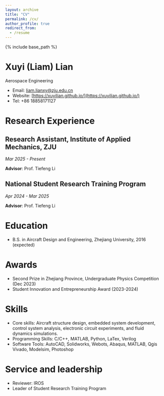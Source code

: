 ```yaml
---
layout: archive
title: "CV"
permalink: /cv/
author_profile: true
redirect_from:
  - /resume
---
```


{% include base_path %}

Xuyi (Liam) Lian
======
Aerospace Engineering
* Email: [liam.lianxy@zju.edu.cn](liam.lianxy@zju.edu.cn)
* Website: [https://xuyilian.github.io/](https://xuyilian.github.io/)
* Tel: +86 18858171127

Research Experience
======
Research Assistant, Institute of Applied Mechanics, ZJU
------

*Mar 2025 - Present*

**Advisor**: Prof. Tiefeng Li


National Student Research Training Program
------

*Apr 2024 - Mar 2025*

**Advisor**: Prof. Tiefeng Li



Education
======
* B.S. in Aircraft Design and Engineering, Zhejiang University, 2016 (expected)

Awards
======
* Second Prize in Zhejiang Province, Undergraduate Physics Competition (Dec 2023)
* Student Innovation and Entrepreneurship Award (2023-2024)
 
Skills
======
* Core skills: Aircraft structure design, embedded system development, control system analysis, electronic circuit experiments, and fluid dynamics simulations.
* Programming Skills: C/C++, MATLAB, Python, LaTex, Verilog 
* Software Tools: AutoCAD, Solidworks, Webots, Abaqus, MATLAB, Qgis Vivado, Modelsim, Photoshop

  
Service and leadership
======
* Reviewer: IROS
* Leader of Student Research Training Program
